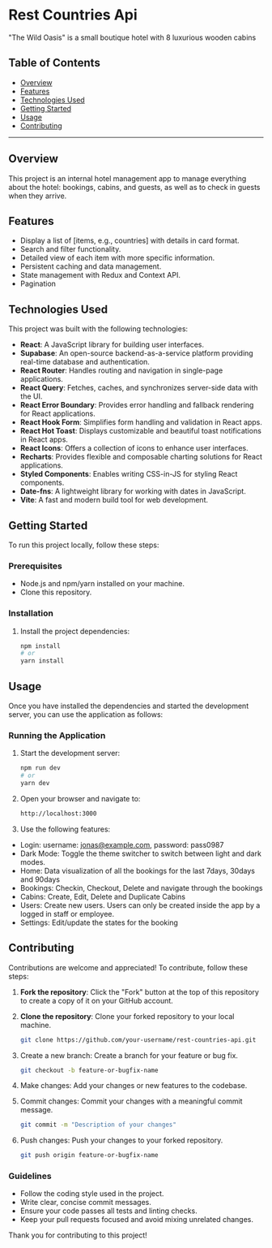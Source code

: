 # Rest Countries Api

"The Wild Oasis" is a small boutique hotel with 8 luxurious wooden cabins

## Table of Contents

- [Overview](#overview)
- [Features](#features)
- [Technologies Used](#technologies-used)
- [Getting Started](#getting-started)
- [Usage](#usage)
- [Contributing](#contributing)

---

## Overview

This project is an internal hotel management app to manage everything about the hotel: bookings, cabins, and guests, as well as to check in guests when they arrive.

## Features

- Display a list of [items, e.g., countries] with details in card format.
- Search and filter functionality.
- Detailed view of each item with more specific information.
- Persistent caching and data management.
- State management with Redux and Context API.
- Pagination

## Technologies Used

This project was built with the following technologies:

- **React**: A JavaScript library for building user interfaces.
- **Supabase**: An open-source backend-as-a-service platform providing real-time database and authentication.
- **React Router**: Handles routing and navigation in single-page applications.
- **React Query**: Fetches, caches, and synchronizes server-side data with the UI.
- **React Error Boundary**: Provides error handling and fallback rendering for React applications.
- **React Hook Form**: Simplifies form handling and validation in React apps.
- **React Hot Toast**: Displays customizable and beautiful toast notifications in React apps.
- **React Icons**: Offers a collection of icons to enhance user interfaces.
- **Recharts**: Provides flexible and composable charting solutions for React applications.
- **Styled Components**: Enables writing CSS-in-JS for styling React components.
- **Date-fns**: A lightweight library for working with dates in JavaScript.
- **Vite**: A fast and modern build tool for web development.

## Getting Started

To run this project locally, follow these steps:

### Prerequisites

- Node.js and npm/yarn installed on your machine.
- Clone this repository.

### Installation

1. Install the project dependencies:
   ```bash
   npm install
   # or
   yarn install
   ```

## Usage

Once you have installed the dependencies and started the development server, you can use the application as follows:

### Running the Application

1. Start the development server:
   ```bash
   npm run dev
   # or
   yarn dev
   ```
2. Open your browser and navigate to:

   ```bash
   http://localhost:3000
   ```

3. Use the following features:

- Login: username: jonas@example.com, password: pass0987
- Dark Mode: Toggle the theme switcher to switch between light and dark modes.
- Home: Data visualization of all the bookings for the last 7days, 30days and 90days
- Bookings: Checkin, Checkout, Delete and navigate through the bookings
- Cabins: Create, Edit, Delete and Duplicate Cabins
- Users: Create new users. Users can only be created inside the app by a logged in staff or employee.
- Settings: Edit/update the states for the booking

## Contributing

Contributions are welcome and appreciated! To contribute, follow these steps:

1. **Fork the repository**: Click the "Fork" button at the top of this repository to create a copy of it on your GitHub account.

2. **Clone the repository**: Clone your forked repository to your local machine.
   ```bash
   git clone https://github.com/your-username/rest-countries-api.git
   ```
3. Create a new branch: Create a branch for your feature or bug fix.

   ```bash
   git checkout -b feature-or-bugfix-name
   ```

4. Make changes: Add your changes or new features to the codebase.

5. Commit changes: Commit your changes with a meaningful commit message.
   ```bash
   git commit -m "Description of your changes"
   ```
6. Push changes: Push your changes to your forked repository.
   ```bash
   git push origin feature-or-bugfix-name
   ```

### Guidelines

- Follow the coding style used in the project.
- Write clear, concise commit messages.
- Ensure your code passes all tests and linting checks.
- Keep your pull requests focused and avoid mixing unrelated changes.

Thank you for contributing to this project!

